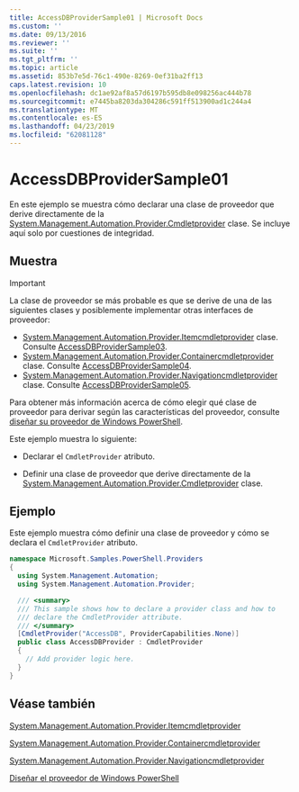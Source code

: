 ```yaml
---
title: AccessDBProviderSample01 | Microsoft Docs
ms.custom: ''
ms.date: 09/13/2016
ms.reviewer: ''
ms.suite: ''
ms.tgt_pltfrm: ''
ms.topic: article
ms.assetid: 853b7e5d-76c1-490e-8269-0ef31ba2ff13
caps.latest.revision: 10
ms.openlocfilehash: dc1ae92af8a57d6197b595db8e098256ac444b78
ms.sourcegitcommit: e7445ba8203da304286c591ff513900ad1c244a4
ms.translationtype: MT
ms.contentlocale: es-ES
ms.lasthandoff: 04/23/2019
ms.locfileid: "62081128"
---
```

# <a name="accessdbprovidersample01"></a>AccessDBProviderSample01

En este ejemplo se muestra cómo declarar una clase de proveedor que derive directamente de la [System.Management.Automation.Provider.Cmdletprovider](/dotnet/api/System.Management.Automation.Provider.CmdletProvider) clase. Se incluye aquí solo por cuestiones de integridad.

## <a name="demonstrates"></a>Muestra

> [!IMPORTANT]
> La clase de proveedor se más probable es que se derive de una de las siguientes clases y posiblemente implementar otras interfaces de proveedor:
>
> -   [System.Management.Automation.Provider.Itemcmdletprovider](/dotnet/api/System.Management.Automation.Provider.ItemCmdletProvider) clase. Consulte [AccessDBProviderSample03](./accessdbprovidersample03.md).
> -   [System.Management.Automation.Provider.Containercmdletprovider](/dotnet/api/System.Management.Automation.Provider.ContainerCmdletProvider) clase. Consulte [AccessDBProviderSample04](./accessdbprovidersample04.md).
> -   [System.Management.Automation.Provider.Navigationcmdletprovider](/dotnet/api/System.Management.Automation.Provider.NavigationCmdletProvider) clase. Consulte [AccessDBProviderSample05](./accessdbprovidersample05.md).
>
> Para obtener más información acerca de cómo elegir qué clase de proveedor para derivar según las características del proveedor, consulte [diseñar su proveedor de Windows PowerShell](./provider-types.md).

Este ejemplo muestra lo siguiente:

- Declarar el `CmdletProvider` atributo.

- Definir una clase de proveedor que derive directamente de la [System.Management.Automation.Provider.Cmdletprovider](/dotnet/api/System.Management.Automation.Provider.CmdletProvider) clase.

## <a name="example"></a>Ejemplo

Este ejemplo muestra cómo definir una clase de proveedor y cómo se declara el `CmdletProvider` atributo.

```csharp
namespace Microsoft.Samples.PowerShell.Providers
{
  using System.Management.Automation;
  using System.Management.Automation.Provider;

  /// <summary>
  /// This sample shows how to declare a provider class and how to
  /// declare the CmdletProvider attribute.
  /// </summary>
  [CmdletProvider("AccessDB", ProviderCapabilities.None)]
  public class AccessDBProvider : CmdletProvider
  {
    // Add provider logic here.
  }
}
```

## <a name="see-also"></a>Véase también

[System.Management.Automation.Provider.Itemcmdletprovider](/dotnet/api/System.Management.Automation.Provider.ItemCmdletProvider)

[System.Management.Automation.Provider.Containercmdletprovider](/dotnet/api/System.Management.Automation.Provider.ContainerCmdletProvider)

[System.Management.Automation.Provider.Navigationcmdletprovider](/dotnet/api/System.Management.Automation.Provider.NavigationCmdletProvider)

[Diseñar el proveedor de Windows PowerShell](./provider-types.md)